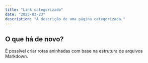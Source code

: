 ```yaml
---
title: "Link categorizado"
date: "2025-03-23"
description: "A descrição de uma página categorizada."
---
```


## O que há de novo?

É possível criar rotas aninhadas com base na estrutura de arquivos Markdown.
